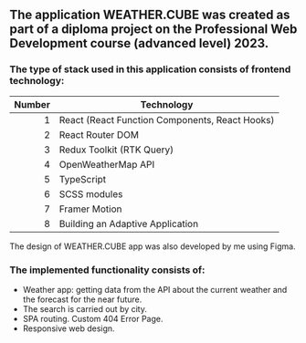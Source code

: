 ## The application WEATHER.CUBE was created as part of a diploma project on the Professional Web Development course (advanced level) 2023.


### The type of stack used in this application consists of frontend technology:

| Number |                  Technology                   |
|-------:|-----------------------------------------------|
|       1| React (React Function Components, React Hooks)|
|       2| React Router DOM                              |
|       3| Redux Toolkit (RTK Query)                     |
|       4| OpenWeatherMap API                            |
|       5| TypeScript                                    |
|       6| SCSS modules                                  |
|       7| Framer Motion                                 |
|       8| Building an Adaptive Application              |

The design of WEATHER.CUBE app was also developed by me using Figma.

### The implemented functionality consists of:
- Weather app: getting data from the API about the current weather and the forecast for the near future.
- The search is carried out by city.
- SPA routing. Custom 404 Error Page.
- Responsive web design.
